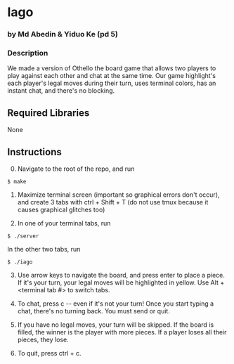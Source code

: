 # Iago

### by Md Abedin & Yiduo Ke (pd 5)

### Description

We made a version of Othello the board game that allows two players to play against each other and chat at the same time. Our game highlight's each player's legal moves during their turn, uses terminal colors, has an instant chat, and there's no blocking.

## Required Libraries

None

## Instructions

0. Navigate to the root of the repo, and run

```
$ make
```

1. Maximize terminal screen (important so graphical errors don't occur), and create 3 tabs with ctrl + Shift + T (do not use tmux because it causes graphical glitches too)

2. In one of your terminal tabs, run 

```
$ ./server
```

In the other two tabs, run 

```
$ ./iago
```

3. Use arrow keys to navigate the board, and press enter to place a piece. If it's your turn, your legal moves will be highlighted in yellow. Use Alt + <terminal tab #> to switch tabs.

4. To chat, press c -- even if it's not your turn! Once you start typing a chat, there's no turning back. You must send or quit.

5. If you have no legal moves, your turn will be skipped. If the board is filled, the winner is the player with more pieces. If a player loses all their pieces, they lose.

6. To quit, press ctrl + c.

